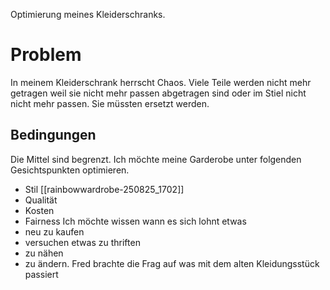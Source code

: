Optimierung meines Kleiderschranks.
# Problem
In meinem Kleiderschrank herrscht Chaos. Viele Teile werden nicht mehr getragen weil sie nicht mehr passen abgetragen sind oder im Stiel nicht nicht mehr passen. Sie müssten ersetzt werden. 
## Bedingungen

Die Mittel sind begrenzt.
Ich möchte meine Garderobe unter folgenden Gesichtspunkten optimieren. 
- Stil [[rainbowwardrobe-250825_1702]]
- Qualität
- Kosten
- Fairness 
Ich möchte wissen wann es sich lohnt etwas
- neu zu kaufen
- versuchen etwas zu thriften
- zu nähen
- zu ändern.
Fred brachte die Frag auf was mit dem alten Kleidungsstück passiert